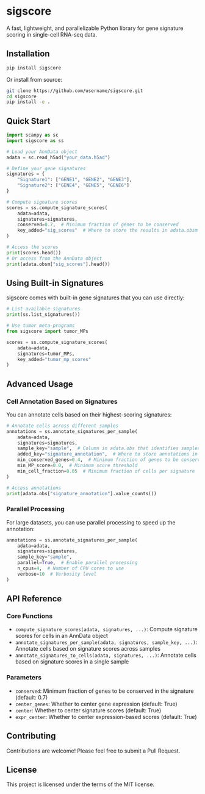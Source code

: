 # sigscore

A fast, lightweight, and parallelizable Python library for gene signature scoring in single-cell RNA-seq data.

## Installation

```bash
pip install sigscore
```

Or install from source:

```bash
git clone https://github.com/username/sigscore.git
cd sigscore
pip install -e .
```

## Quick Start

```python
import scanpy as sc
import sigscore as ss

# Load your AnnData object
adata = sc.read_h5ad("your_data.h5ad")

# Define your gene signatures
signatures = {
    "Signature1": ["GENE1", "GENE2", "GENE3"],
    "Signature2": ["GENE4", "GENE5", "GENE6"]
}

# Compute signature scores
scores = ss.compute_signature_scores(
    adata=adata,
    signatures=signatures,
    conserved=0.7,  # Minimum fraction of genes to be conserved
    key_added="sig_scores"  # Where to store the results in adata.obsm
)

# Access the scores
print(scores.head())
# Or access from the AnnData object
print(adata.obsm["sig_scores"].head())
```

## Using Built-in Signatures

sigscore comes with built-in gene signatures that you can use directly:

```python
# List available signatures
print(ss.list_signatures())

# Use tumor meta-programs
from sigscore import tumor_MPs

scores = ss.compute_signature_scores(
    adata=adata,
    signatures=tumor_MPs,
    key_added="tumor_mp_scores"
)
```

## Advanced Usage

### Cell Annotation Based on Signatures

You can annotate cells based on their highest-scoring signatures:

```python
# Annotate cells across different samples
annotations = ss.annotate_signatures_per_sample(
    adata=adata,
    signatures=signatures,
    sample_key="sample",  # Column in adata.obs that identifies samples
    added_key="signature_annotation",  # Where to store annotations in adata.obs
    min_conserved_genes=0.4,  # Minimum fraction of genes to be conserved
    min_MP_score=0.0,  # Minimum score threshold
    min_cell_fraction=0.05  # Minimum fraction of cells per signature
)

# Access annotations
print(adata.obs["signature_annotation"].value_counts())
```

### Parallel Processing

For large datasets, you can use parallel processing to speed up the annotation:

```python
annotations = ss.annotate_signatures_per_sample(
    adata=adata,
    signatures=signatures,
    sample_key="sample",
    parallel=True,  # Enable parallel processing
    n_cpus=4,  # Number of CPU cores to use
    verbose=10  # Verbosity level
)
```

## API Reference

### Core Functions

- `compute_signature_scores(adata, signatures, ...)`: Compute signature scores for cells in an AnnData object
- `annotate_signatures_per_sample(adata, signatures, sample_key, ...)`: Annotate cells based on signature scores across samples
- `annotate_signatures_to_cells(adata, signatures, ...)`: Annotate cells based on signature scores in a single sample

### Parameters

- `conserved`: Minimum fraction of genes to be conserved in the signature (default: 0.7)
- `center_genes`: Whether to center gene expression (default: True)
- `center`: Whether to center signature scores (default: True)
- `expr_center`: Whether to center expression-based scores (default: True)

## Contributing

Contributions are welcome! Please feel free to submit a Pull Request.

## License

This project is licensed under the terms of the MIT license.
